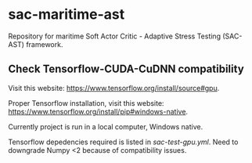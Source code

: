 # sac-maritime-ast
Repository for maritime Soft Actor Critic - Adaptive Stress Testing (SAC-AST) framework.

## Check Tensorflow-CUDA-CuDNN compatibility
Visit this website: https://www.tensorflow.org/install/source#gpu.

Proper Tensorflow installation, visit this website: https://www.tensorflow.org/install/pip#windows-native.

Currently project is run in a local computer, Windows native.

Tensorflow depedencies required is listed in *sac-test-gpu.yml*. Need to downgrade Numpy <2 because of compatibility issues.

